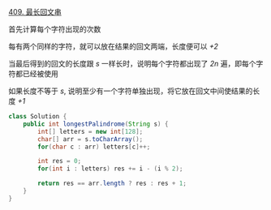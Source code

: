 [409. 最长回文串](https://leetcode-cn.com/problems/longest-palindrome/solution/java-by-feilue-7xjj/)

首先计算每个字符出现的次数



每有两个同样的字符，就可以放在结果的回文两端，长度便可以 *+2*



当最后得到的回文的长度跟 *s* 一样长时，说明每个字符都出现了 *2n* 遍，即每个字符都已经被使用



如果长度不等于 *s*, 说明至少有一个字符单独出现，将它放在回文中间使结果的长度 *+1*

```java
class Solution {
    public int longestPalindrome(String s) {
        int[] letters = new int[128];
        char[] arr = s.toCharArray();
        for(char c : arr) letters[c]++;

        int res = 0;
        for(int i : letters) res += i - (i % 2);

        return res == arr.length ? res : res + 1;
    }
}
```

